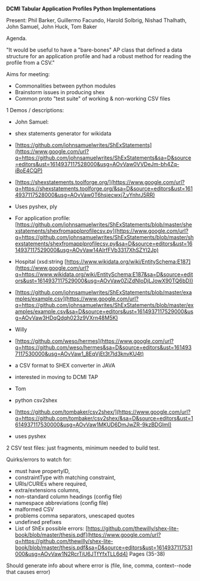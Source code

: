 **DCMI Tabular Application Profiles Python Implementations**

Present: Phil Barker, Guillermo Facundo, Harold Solbrig, Nishad Thalhath, John Samuel, John Huck, Tom Baker



Agenda.

"It would be useful to have a "bare-bones" AP class that defined a data structure for an application profile and had a robust method for reading the profile from a CSV."

Aims for meeting:

- Commonalities between python modules
- Brainstorm issues in producing shex
- Common proto "test suite" of working & non-working CSV files

1 Demos / descriptions:

- John Samuel:

- shex statements generator for wikidata
- [https://github.com/johnsamuelwrites/ShExStatements](https://www.google.com/url?q=https://github.com/johnsamuelwrites/ShExStatements&sa=D&source=editors&ust=1614937117528000&usg=AOvVaw0VVDeJm-bh4Zq-iBoE4CQP) 
- [https://shexstatements.toolforge.org/](https://www.google.com/url?q=https://shexstatements.toolforge.org/&sa=D&source=editors&ust=1614937117528000&usg=AOvVaw0T6hsjecwxj7_vYnhrJ5RR) 
- Uses pyshex, ply
- For application profile: [https://github.com/johnsamuelwrites/ShExStatements/blob/master/shexstatements/shexfromapplprofilecsv.py](https://www.google.com/url?q=https://github.com/johnsamuelwrites/ShExStatements/blob/master/shexstatements/shexfromapplprofilecsv.py&sa=D&source=editors&ust=1614937117529000&usg=AOvVaw14AIrfFVb3317XhSZYI2Jp) 
- Hospital (xsd:string [https://www.wikidata.org/wiki/EntitySchema:E187](https://www.google.com/url?q=https://www.wikidata.org/wiki/EntitySchema:E187&sa=D&source=editors&ust=1614937117529000&usg=AOvVaw0ZjZdNIoDjLJowX90TQ6bD))
- [https://github.com/johnsamuelwrites/ShExStatements/blob/master/examples/example.csv](https://www.google.com/url?q=https://github.com/johnsamuelwrites/ShExStatements/blob/master/examples/example.csv&sa=D&source=editors&ust=1614937117529000&usg=AOvVaw3HDqQdqh023z9VXrn48M5K) 

- Willy

- [https://github.com/weso/hermes](https://www.google.com/url?q=https://github.com/weso/hermes&sa=D&source=editors&ust=1614937117530000&usg=AOvVaw1_8EqVjEt3t7Id3knvKU4t) 
- a CSV format to SHEX converter in JAVA
- interested in moving to DCMI TAP

- Tom

- python csv2shex
- [https://github.com/tombaker/csv2shex/](https://www.google.com/url?q=https://github.com/tombaker/csv2shex/&sa=D&source=editors&ust=1614937117530000&usg=AOvVaw1MKUD6DmJwZR-9kzBDGlmI) 
- uses pyshex

2 CSV test files: just fragments, minimum needed to build test.

Quirks/errors to watch for:

- must have propertyID,
- constraintType with matching constraint,
- URIs/CURIEs where required,
- extra/extensions columns,
- non-standard column headings (config file)
- namespace abbreviations (config file)
- malformed CSV
- problems comma separators, unescaped quotes
- undefined prefixes
- List of ShEx possible errors: [https://github.com/thewilly/shex-lite-book/blob/master/thesis.pdf](https://www.google.com/url?q=https://github.com/thewilly/shex-lite-book/blob/master/thesis.pdf&sa=D&source=editors&ust=1614937117531000&usg=AOvVaw1N2RcrTiU6JTfYfxTLL6d4) Pages (35-38)

Should generate info about where error is (file, line, comma, context--node that causes error)